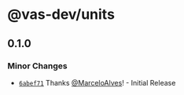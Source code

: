 # @vas-dev/units

## 0.1.0
### Minor Changes



- [`6abef71`](https://github.com/vas-dev/units/commit/6abef7141e9de1da44e18b04009f723d9ac82e44) Thanks [@MarceloAlves](https://github.com/MarceloAlves)! - Initial Release
